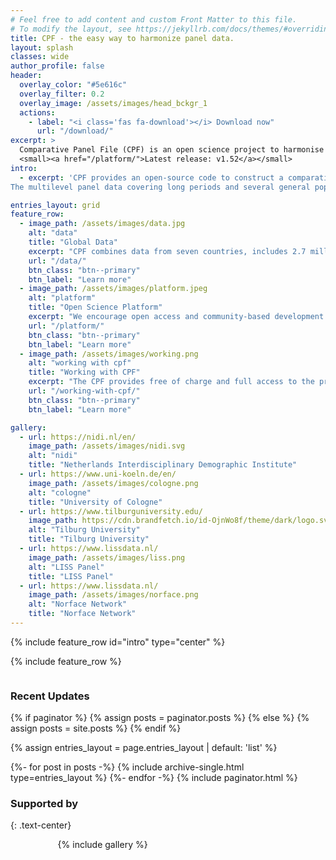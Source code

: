 ```yaml
---
# Feel free to add content and custom Front Matter to this file.
# To modify the layout, see https://jekyllrb.com/docs/themes/#overriding-theme-defaults
title: CPF - the easy way to harmonize panel data.
layout: splash
classes: wide
author_profile: false
header:
  overlay_color: "#5e616c"
  overlay_filter: 0.2
  overlay_image: /assets/images/head_bckgr_1
  actions:
    - label: "<i class='fas fa-download'></i> Download now"
      url: "/download/"
excerpt: >
  Comparative Panel File (CPF) is an open science project to harmonise the world’s major and longest-running household panel surveys from seven countries.<br/>
  <small><a href="/platform/">Latest release: v1.52</a></small>
intro: 
  - excerpt: 'CPF provides an open-source code to construct a comparative dataset based on the original data from the household panel surveys.<br/>
The multilevel panel data covering long periods and several general population surveys allow analysing individual trajectories, time trends, contextual effects and country differences. '

entries_layout: grid
feature_row:
  - image_path: /assets/images/data.jpg
    alt: "data"
    title: "Global Data"
    excerpt: "CPF combines data from seven countries, includes 2.7 million observations from almost 360 thousand respondents."
    url: "/data/"
    btn_class: "btn--primary"
    btn_label: "Learn more"
  - image_path: /assets/images/platform.jpeg
    alt: "platform"
    title: "Open Science Platform"
    excerpt: "We encourage open access and community-based development - anyone can contribute to the project."
    url: "/platform/"
    btn_class: "btn--primary"
    btn_label: "Learn more"
  - image_path: /assets/images/working.png
    alt: "working with cpf"
    title: "Working with CPF"
    excerpt: "The CPF provides free of charge and full access to the programming code. Try it yourself!"
    url: "/working-with-cpf/"
    btn_class: "btn--primary"
    btn_label: "Learn more" 

gallery:
  - url: https://nidi.nl/en/
    image_path: /assets/images/nidi.svg
    alt: "nidi"
    title: "Netherlands Interdisciplinary Demographic Institute"
  - url: https://www.uni-koeln.de/en/
    image_path: /assets/images/cologne.png
    alt: "cologne"
    title: "University of Cologne"
  - url: https://www.tilburguniversity.edu/
    image_path: https://cdn.brandfetch.io/id-OjnWo8f/theme/dark/logo.svg?c=1dxbfHSJFAPEGdCLU4o5B
    alt: "Tilburg University"
    title: "Tilburg University"
  - url: https://www.lissdata.nl/
    image_path: /assets/images/liss.png
    alt: "LISS Panel"
    title: "LISS Panel"
  - url: https://www.lissdata.nl/
    image_path: /assets/images/norface.png
    alt: "Norface Network"
    title: "Norface Network"
---
```


{% include feature_row id="intro" type="center" %}

{% include feature_row %}

<div markdown="1" style="display: inline-block">

<h3 class="archive__subtitle">Recent Updates</h3>

{% if paginator %}
  {% assign posts = paginator.posts %}
{% else %}
  {% assign posts = site.posts %}
{% endif %}

{% assign entries_layout = page.entries_layout | default: 'list' %}
<div class="entries-{{ entries_layout }}">
{%- for post in posts -%}
  {% include archive-single.html type=entries_layout %}
{%- endfor -%}
{% include paginator.html %}

</div>
</div>

### Supported by
{: .text-center}
<div style="width: 70%; margin-left: auto; margin-right: auto;" markdown="1">

{% include gallery %}
</div>

